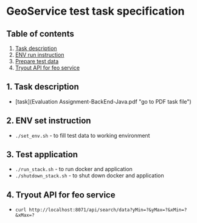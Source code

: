 # GeoService test task specification

## Table of contents
1. [Task description](#task)
2. [ENV run instruction](#compose)
3. [Prepare test data](#data)
4. [Tryout API for feo service](#api)

## <a name="task"></a> 1. Task description
- [task](Evaluation Assignment-BackEnd-Java.pdf "go to PDF task file")

## <a name="compose"></a> 2. ENV set instruction
- `./set_env.sh` - to fill test data to working environment

## <a name="data"></a> 3. Test application
- `./run_stack.sh` - to run docker and application
- `./shutdown_stack.sh` - to shut down docker and application

## <a name="api"></a> 4. Tryout API for feo service
- `curl http://localhost:8071/api/search/data?yMin=?&yMax=?&xMin=?&xMax=?`